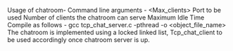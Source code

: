 Usage of chatroom-
	Command line arguments - <Port> <Max_clients> <Timeout>
		Port to be used
		Number of clients the chatroom can serve
		Maximum Idle Time
	Compile as follows - gcc tcp_chat_server.c -pthread -o <object_file_name>
	The chatroom is implemented using a locked linked list,
    Tcp_chat_client to be used accordingly once chatroom server is up.
 
